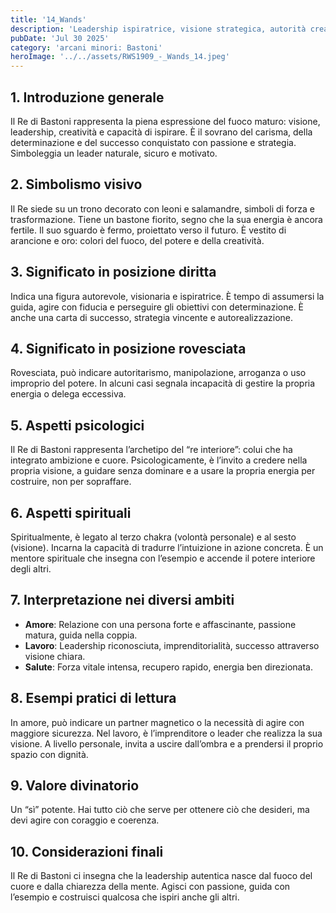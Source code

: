 ```yaml
---
title: '14_Wands'
description: 'Leadership ispiratrice, visione strategica, autorità creativa e carisma'
pubDate: 'Jul 30 2025'
category: 'arcani minori: Bastoni'
heroImage: '../../assets/RWS1909_-_Wands_14.jpeg'
---
```


## 1. Introduzione generale

Il Re di Bastoni rappresenta la piena espressione del fuoco maturo: visione, leadership, creatività e capacità di ispirare. È il sovrano del carisma, della determinazione e del successo conquistato con passione e strategia. Simboleggia un leader naturale, sicuro e motivato.

## 2. Simbolismo visivo

Il Re siede su un trono decorato con leoni e salamandre, simboli di forza e trasformazione. Tiene un bastone fiorito, segno che la sua energia è ancora fertile. Il suo sguardo è fermo, proiettato verso il futuro. È vestito di arancione e oro: colori del fuoco, del potere e della creatività.

## 3. Significato in posizione diritta

Indica una figura autorevole, visionaria e ispiratrice. È tempo di assumersi la guida, agire con fiducia e perseguire gli obiettivi con determinazione. È anche una carta di successo, strategia vincente e autorealizzazione.

## 4. Significato in posizione rovesciata

Rovesciata, può indicare autoritarismo, manipolazione, arroganza o uso improprio del potere. In alcuni casi segnala incapacità di gestire la propria energia o delega eccessiva.

## 5. Aspetti psicologici

Il Re di Bastoni rappresenta l’archetipo del “re interiore”: colui che ha integrato ambizione e cuore. Psicologicamente, è l’invito a credere nella propria visione, a guidare senza dominare e a usare la propria energia per costruire, non per sopraffare.

## 6. Aspetti spirituali

Spiritualmente, è legato al terzo chakra (volontà personale) e al sesto (visione). Incarna la capacità di tradurre l’intuizione in azione concreta. È un mentore spirituale che insegna con l’esempio e accende il potere interiore degli altri.

## 7. Interpretazione nei diversi ambiti

- **Amore**: Relazione con una persona forte e affascinante, passione matura, guida nella coppia.
- **Lavoro**: Leadership riconosciuta, imprenditorialità, successo attraverso visione chiara.
- **Salute**: Forza vitale intensa, recupero rapido, energia ben direzionata.

## 8. Esempi pratici di lettura

In amore, può indicare un partner magnetico o la necessità di agire con maggiore sicurezza. Nel lavoro, è l’imprenditore o leader che realizza la sua visione. A livello personale, invita a uscire dall’ombra e a prendersi il proprio spazio con dignità.

## 9. Valore divinatorio

Un “sì” potente. Hai tutto ciò che serve per ottenere ciò che desideri, ma devi agire con coraggio e coerenza.

## 10. Considerazioni finali

Il Re di Bastoni ci insegna che la leadership autentica nasce dal fuoco del cuore e dalla chiarezza della mente. Agisci con passione, guida con l’esempio e costruisci qualcosa che ispiri anche gli altri.
